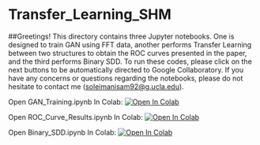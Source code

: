 # Transfer_Learning_SHM


##Greetings! This directory contains three Jupyter notebooks. One is designed to train GAN using FFT data, another performs Transfer Learning between two structures to obtain the ROC curves presented in the paper, and the third performs Binary SDD. To run these codes, please click on the next buttons to be automatically directed to Google Collaboratory. If you have any concerns or questions regarding the notebooks, please do not hesitate to contact me (soleimanisam92@g.ucla.edu).

Open GAN_Training.ipynb In Colab: 
<a target="_blank" href="https://colab.research.google.com/github/Hesam-92-19/Transfer_Learning_SHM/blob/main/GAN_Training.ipynb">
  <img src="https://colab.research.google.com/assets/colab-badge.svg" alt="Open In Colab"/>
</a>


Open ROC_Curve_Results.ipynb In Colab: 
<a target="_blank" href="https://colab.research.google.com/github/Hesam-92-19/Transfer_Learning_SHM/blob/main/ROC_Curve_Results.ipynb">
  <img src="https://colab.research.google.com/assets/colab-badge.svg" alt="Open In Colab"/>
</a>


Open Binary_SDD.ipynb In Colab: 
<a target="_blank" href="https://colab.research.google.com/github/Hesam-92-19/Transfer_Learning_SHM/blob/main/Binary_SDD.ipynb">
  <img src="https://colab.research.google.com/assets/colab-badge.svg" alt="Open In Colab"/>
</a>



